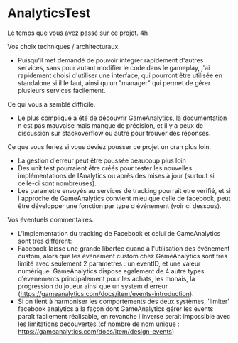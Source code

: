 # AnalyticsTest
Le temps que vous avez passé sur ce projet.
4h

Vos choix techniques / architecturaux.
- Puisqu'il met demandé de pouvoir intégrer rapidement d'autres services, sans pour autant modifier le code dans le gameplay, j'ai rapidement choisi d'utiliser une interface, qui pourront être utilisée en standalone si il le faut, ainsi qu un "manager" qui permet de gérer plusieurs services facilement.

Ce qui vous a semblé difficile.
- Le plus compliqué a été de découvrir GameAnalytics, la documentation n est pas mauvaise mais manque de précision, et il y a peux de discussion sur stackoverflow ou autre pour trouver des réponses.

Ce que vous feriez si vous deviez pousser ce projet un cran plus loin.
- La gestion d'erreur peut être poussée beaucoup plus loin
- Des unit test pourraient être créés pour tester les nouvelles implémentations de IAnalytics ou après des mises à jour (surtout si celle-ci sont nombreuses).
- Les parametre envoyés au services de tracking pourrait etre verifié, et si l approche de GameAnalytics convient mieu que celle de facebook, peut être développer une fonction par type d événement (voir ci dessous).

Vos éventuels commentaires.
- L'implementation du tracking de Facebook et celui de GameAnalytics sont tres different:
- Facebook laisse une grande libertée quand à l'utilisation des événement custom, alors que les événement custom chez GameAnalytics sont très limité avec seulement 2 paramètres : un eventID, et une valeur numérique. GameAnalytics dispose egalement de 4 autre types d'evenements principalement pour les achats, les monais, la progression du joueur ainsi que un system d erreur (https://gameanalytics.com/docs/item/events-introduction).
- Si on tient à harmoniser les comportements des deux systèmes, 'limiter' facebook analytics a la façon dont GameAnalytics gérer les events paraît facilement réalisable, en revanche l'inverse serait impossible avec les limitations decouvertes (cf nombre de nom unique : https://gameanalytics.com/docs/item/design-events)


